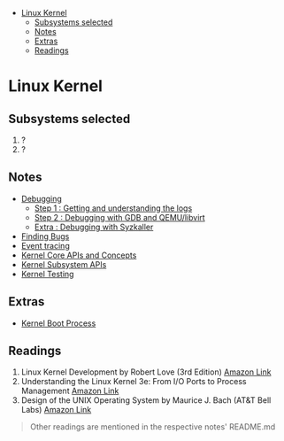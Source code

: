 - [Linux Kernel](#linux-kernel)
  - [Subsystems selected](#subsystems-selected)
  - [Notes](#notes)
  - [Extras](#extras)
  - [Readings](#readings)

# Linux Kernel

## Subsystems selected

1. ?
2. ?

## Notes

- [Debugging](./debugging.md)
  - [Step 1 : Getting and understanding the logs](./debugging.md#step-1--getting-and-understanding-the-logs)
  - [Step 2 : Debugging with GDB and QEMU/libvirt](./debugging.md#step-2--debugging-with-gdb-and-qemulibvirt)
  - [Extra : Debugging with Syzkaller](./debugging.md#extra--debugging-with-syzkaller)
- [Finding Bugs](./finding-bugs.md)
- [Event tracing](./tracing.md)
- [Kernel Core APIs and Concepts](./core-apis.md)
- [Kernel Subsystem APIs](./subsystem-apis.md)
- [Kernel Testing](./kernel-testing.md)

## Extras

- [Kernel Boot Process](./kernel-boot.md)

## Readings

1. Linux Kernel Development by Robert Love (3rd Edition) [Amazon Link](https://www.amazon.in/Linux-Kernel-Development-Developers-Library/dp/0672329468)
2. Understanding the Linux Kernel 3e: From I/O Ports to Process Management [Amazon Link](https://www.amazon.in/Understanding-Linux-Kernel-Daniel-Bovet/dp/0596005652)
3. Design of the UNIX Operating System by Maurice J. Bach (AT&T Bell Labs) [Amazon Link](https://www.amazon.in/Design-UNIX-Operating-System-1/dp/9332549575/)

> Other readings are mentioned in the respective notes' README.md